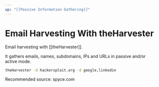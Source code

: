 ```yaml
---
up: "[[Passive Information Gathering]]"
---
```


# Email Harvesting With theHarvester

Email harvesting with [[theHarvester]].

It gathers emails, names, subdomains, IPs and URLs in passive and/or active mode.

```bash
theHarvester -d hackersploit.org -d google,linkedin
```

Recommended source: spyce.com
